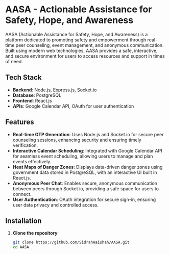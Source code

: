 # AASA - Actionable Assistance for Safety, Hope, and Awareness

AASA (Actionable Assistance for Safety, Hope, and Awareness) is a platform dedicated to promoting safety and empowerment through real-time peer counseling, event management, and anonymous communication. Built using modern web technologies, AASA provides a safe, interactive, and secure environment for users to access resources and support in times of need.

## Tech Stack
- **Backend**: Node.js, Express.js, Socket.io
- **Database**: PostgreSQL
- **Frontend**: React.js
- **APIs**: Google Calendar API, OAuth for user authentication

## Features
- **Real-time OTP Generation**: Uses Node.js and Socket.io for secure peer counseling sessions, enhancing security and ensuring timely verification.
- **Interactive Calendar Scheduling**: Integrated with Google Calendar API for seamless event scheduling, allowing users to manage and plan events effectively.
- **Heat Maps of Danger Zones**: Displays data-driven danger zones using government data stored in PostgreSQL, with an interactive UI built in React.js.
- **Anonymous Peer Chat**: Enables secure, anonymous communication between peers through Socket.io, providing a safe space for users to connect.
- **User Authentication**: OAuth integration for secure sign-in, ensuring user data privacy and controlled access.

## Installation

1. **Clone the repository**
   ```bash
   git clone https://github.com/SidrahAaishah/AASA.git
   cd AASA
